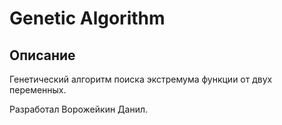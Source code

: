 # Genetic Algorithm

## Описание

Генетический алгоритм поиска экстремума функции от двух переменных.

Разработал Ворожейкин Данил.